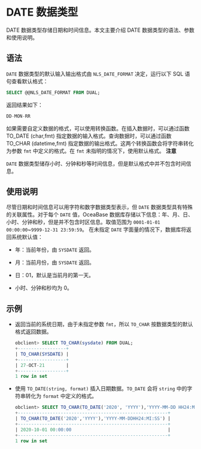 DATE 数据类型 
==============================

DATE 数据类型存储日期和时间信息。本文主要介绍 DATE 数据类型的语法、参数和使用说明。

语法 
--------------

`DATE` 数据类型的默认输入输出格式由 `NLS_DATE_FORMAT` 决定，运行以下 SQL 语句查看默认格式：

```sql
SELECT @@NLS_DATE_FORMAT FROM DUAL;
```



返回结果如下：

```sql
DD-MON-RR
```



如果需要自定义数据的格式，可以使用转换函数。在插入数据时，可以通过函数 TO_DATE (char,fmt) 指定数据的输入格式。查询数据时，可以通过函数 TO_CHAR (datetime,fmt) 指定数据的输出格式。这两个转换函数会将字符串转化为参数 `fmt` 中定义的格式。在 `fmt` 未指明的情况下，使用默认格式。
**注意**



`DATE` 数据类型储存小时、分钟和秒等时间信息，但是默认格式中并不包含时间信息。

使用说明 
-------------------------

尽管日期和时间信息可以用字符和数字数据类型表示，但 `DATE` 数据类型具有特殊的关联属性。对于每个 `DATE` 值，OceaBase 数据库存储以下信息：年、月、日、小时、分钟和秒，但是并不包含时区信息。取值范围为 `0001-01-01 00:00:00`\~`9999-12-31 23:59:59`。
在未指定 `DATE` 字面量的情况下，数据库将返回系统默认值：

* 年：当前年份，由 `SYSDATE` 返回。

  

* 月：当前月份，由 `SYSDATE` 返回。

  

* 日：01，默认是当前月的第一天。

  

* 小时、分钟和秒均为 0。

  




示例 
--------------

* 返回当前的系统日期，由于未指定参数 `fmt`，所以 `TO_CHAR` 按数据类型的默认格式返回数据。

  ```sql
  obclient> SELECT TO_CHAR(sysdate) FROM DUAL;
  +------------------+
  | TO_CHAR(SYSDATE) |
  +------------------+
  | 27-OCT-21        |
  +------------------+
  1 row in set
  ```

  




<!-- -->

* 使用 `TO_DATE(string, format)` 插入日期数据。`TO_DATE` 会将 `string` 中的字符串转化为 `format` 中定义的格式。

  ```sql
  obclient> SELECT TO_CHAR(TO_DATE('2020', 'YYYY'),'YYYY-MM-DD HH24:MI:SS') FROM DUAL;
  +--------------------------------------------------------+
  | TO_CHAR(TO_DATE('2020','YYYY'),'YYYY-MM-DDHH24:MI:SS') |
  +--------------------------------------------------------+
  | 2020-10-01 00:00:00                                    |
  +--------------------------------------------------------+
  1 row in set
  ```

  



